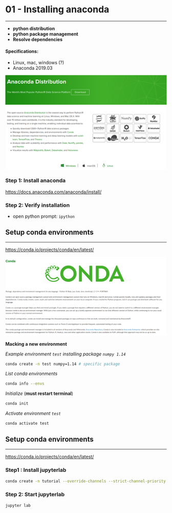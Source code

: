 
# 01 - Installing anaconda
-----

- **python distribution**
- **python package management**
- **Resolve dependencies** 

#### Specifications:
- Linux, mac, windows (?)
- Anaconda 2019.03

![figure](images/anaconda.png)

### **Step 1: Install anaconda**

https://docs.anaconda.com/anaconda/install/

### **Step 2: Verify installation**

- open python prompt: `ipython`

## **Setup conda environments**
-----

https://conda.io/projects/conda/en/latest/

![figure](images/conda.png)

**Macking a new environment**

*Example environment `test` installing package `numpy 1.14`*

```bash
conda create -n test numpy=1.14 # specific package
```

*List conda environments*

```bash
conda info --envs
```

*Initialize* (__must restart terminal__)


```bash
conda init
```

*Activate environment `test`*

```bash
conda activate test
```

## **Setup conda environments**
-----

https://conda.io/projects/conda/en/latest/


### **Step1 : Install jupyterlab**

```bash
conda create -n tutorial --override-channels --strict-channel-priority -c conda-forge -c anaconda --yes jupyterlab=1 ipywidgets nodejs pip cookiecutter pandas=0.24 matplotlib
```

### **Step 2: Start jupyterlab**

```bash
jupyter lab
```
